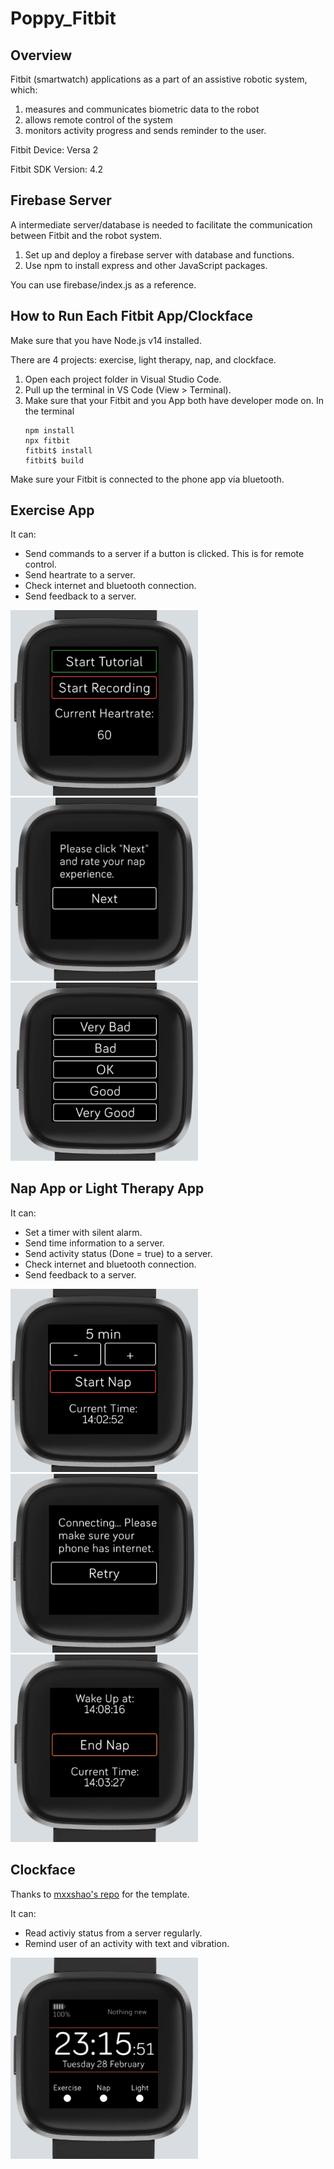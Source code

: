 # Poppy_Fitbit

## Overview
Fitbit (smartwatch) applications as a part of an assistive robotic system, which:
1. measures and communicates biometric data to the robot
2. allows remote control of the system
3. monitors activity progress and sends reminder to the user.

Fitbit Device: Versa 2

Fitbit SDK Version: 4.2

## Firebase Server
A intermediate server/database is needed to facilitate the communication between Fitbit and the robot system.  
1. Set up and deploy a firebase server with database and functions.
2. Use npm to install express and other JavaScript packages.

You can use firebase/index.js as a reference.

## How to Run Each Fitbit App/Clockface
Make sure that you have Node.js v14 installed.

There are 4 projects: exercise, light therapy, nap, and clockface.
1. Open each project folder in Visual Studio Code.
2. Pull up the terminal in VS Code (View > Terminal).
3. Make sure that your Fitbit and you App both have developer mode on. In the terminal
   ```
   npm install
   npx fitbit
   fitbit$ install
   fitbit$ build
   ```

Make sure your Fitbit is connected to the phone app via bluetooth.

## Exercise App
It can:
- Send commands to a server if a button is clicked. This is for remote control.
- Send heartrate to a server.
- Check internet and bluetooth connection. 
- Send feedback to a server.
<img src="pictures/exercise1.PNG" width="300" />
<img src="pictures/rate1.PNG" width="300" />
<img src="pictures/rate2.PNG" width="300" />


## Nap App or Light Therapy App
It can:
- Set a timer with silent alarm.
- Send time information to a server.
- Send activity status (Done = true) to a server.
- Check internet and bluetooth connection. 
- Send feedback to a server.

<img src="pictures/nap1.PNG" width="300" />
<img src="pictures/internet1.PNG" width="300" />
<img src="pictures/nap2.PNG" width="300" />

## Clockface
Thanks to [mxxshao's repo](https://github.com/mxsshao/versa-clockface) for the template.

It can:
- Read activiy status from a server regularly.
- Remind user of an activity with text and vibration.

<img src="pictures/clockface1.PNG" width="300" />

